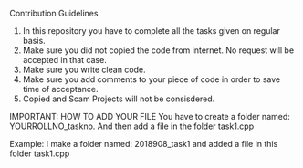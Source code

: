 Contribution Guidelines

1. In this repository you have to complete all the tasks given on regular basis.
2. Make sure you did not copied the code from internet. No request will be accepted in that case.
3. Make sure you write clean code.
4. Make sure you add comments to your piece of code in order to save time of acceptance.
5. Copied and Scam Projects will not be consisdered.

IMPORTANT: HOW TO ADD YOUR FILE
You have to create a folder named: YOURROLLNO_taskno.
And then add a file in the folder task1.cpp

Example: I make a folder named:  2018908_task1
and added a file in this folder task1.cpp

